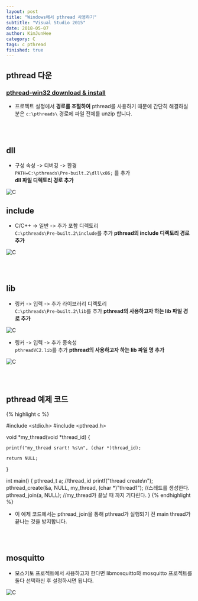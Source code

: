 ```yaml
---
layout: post
title: "Windows에서 pthread 사용하기"
subtitle: "Visual Studio 2015"
date: 2018-05-07
author: KimJunHee
category: C
tags: c pthread
finished: true
---
```


## pthread 다운

### [pthread-win32 download & install](ftp://sourceware.org/pub/pthreads-win32/pthreads-w32-2-9-1-release.zip)

* 프로젝트 설정에서 __경로를 조절하여__ pthread를 사용하기 때문에 간단히 해결하실 분은 ```c:\pthreads\``` 경로에 파일 전체를 unzip 합니다.

<br/><br/>

## dll

* 구성 속성 -> 디버깅 -> 환경<br/>
```PATH=C:\pthreads\Pre-built.2\dll\x86;``` 를 추가<br/>
__dll 파일 디렉토리 경로 추가__

![C](/assets/images/c/1/1-env.png)


## include

* C/C++ -> 일반 -> 추가 포함 디렉토리<br/>
```C:\pthreads\Pre-built.2\include```를 추가
__pthread의 include 디렉토리 경로 추가__

![C](/assets/images/c/1/2-dir.png)

<br/><br/>

## lib

* 링커 -> 입력 -> 추가 라이브러리 디렉토리<br/>
```C:\pthreads\Pre-built.2\lib```를 추가
__pthread의 사용하고자 하는 lib 파일 경로 추가__

![C](/assets/images/c/1/5.png)

* 링커 -> 입력 -> 추가 종속성<br/>
```pthreadVC2.lib```를 추가
__pthread의 사용하고자 하는 lib 파일 명 추가__

![C](/assets/images/c/1/3-add.png)

<br/><br/>
## pthread 예제 코드

{% highlight c %}

#include <stdio.h>
#include <pthread.h>

void *my_thread(void *thread_id) {

	printf("my_thread srart! %s\n", (char *)thread_id);

	return NULL;
}

int main() {
	pthread_t a; //thread_id
	printf("thread create\n");
	pthread_create(&a, NULL, my_thread, (char *)"thread1");	 //스레드를 생성한다.
	pthread_join(a, NULL); //my_thread가 끝날 때 까지 기다린다.
}
{% endhighlight %}

* 이 예제 코드에서는 pthread_join을 통해 pthread가 실행되기 전 main thread가 끝나는 것을 방지합니다.

<br/><br/>
## mosquitto

* 모스키토 프로젝트에서 사용하고자 한다면 libmosquitto와 mosquitto 프로젝트를 둘다 선택하신 후 설정하시면 됩니다.

![C](/assets/images/c/1/4-config.png)
